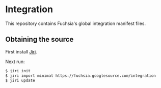 # Integration

This repository contains Fuchsia's global integration manifest files.

## Obtaining the source

First install [Jiri].

Next run:

```sh
$ jiri init
$ jiri import minimal https://fuchsia.googlesource.com/integration
$ jiri update
```

[Jiri]: https://fuchsia.googlesource.com/jiri#Bootstrapping
